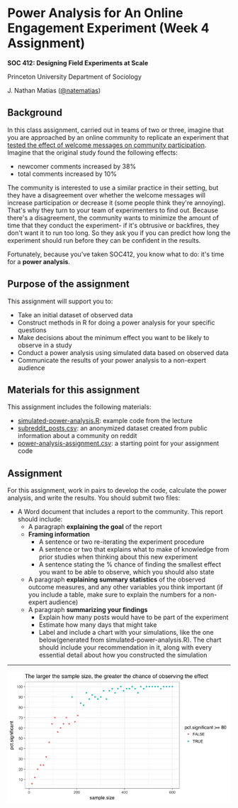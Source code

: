 # Power Analysis for An Online Engagement Experiment (Week 4 Assignment)
**SOC 412: Designing Field Experiments at Scale**

Princeton University Department of Sociology

J. Nathan Matias ([@natematias](https://twitter.com/natematias))

## Background
In this class assignment, carried out in teams of two or three, imagine that you are approached by an online community to replicate an experiment that [tested the effect of welcome messages on community participation](https://osf.io/jhkcf/). Imagine that the original study found the following effects:

* newcomer comments increased by 38%
* total comments increased by 10%

The community is interested to use a similar practice in their setting, but they have a disagreement over whether the welcome messages will increase participation or decrease it (some people think they're annoying). That's why they turn to your team of experimenters to find out. Because there's a disagreement, the community wants to minimize the amount of time that they conduct the experiment- if it's obtrusive or backfires, they don't want it to run too long. So they ask you if you can predict how long the experiment should run before they can be confident in the results. 

Fortunately, because you've taken SOC412, you know what to do: it's time for a **power analysis**.

## Purpose of the assignment
This assignment will support you to:

* Take an initial dataset of observed data
* Construct methods in R for doing a power analysis for your specific questions
* Make decisions about the minimum effect you want to be likely to observe in a study
* Conduct a power analysis using simulated data based on observed data
* Communicate the results of your power analysis to a non-expert audience

## Materials for this assignment
This assignment includes the following materials:
* [simulated-power-analysis.R](simulated-power-analysis.R): example code from the lecture
* [subreddit_posts.csv](subreddit_posts.csv): an anonymized dataset created from public information about a community on reddit
* [power-analysis-assignment.csv](power-analysis-assignment.csv): a starting point for your assignment code

## Assignment
For this assignment, work in pairs to develop the code, calculate the power analysis, and write the results. You should submit two files:

* A Word document that includes a report to the community. This report should include:
  * A paragraph **explaining the goal** of the report
  * **Framing information**
    * A sentence or two re-iterating the experiment procedure
    * A sentence or two that explains what to make of knowledge from prior studies when thinking about this new experiment
    * A sentence stating the % chance of finding the smallest effect you want to be able to observe, which you should also state
  * A paragraph **explaining summary statistics** of the observed outcome measures, and any other variables you think important (if you include a table, make sure to explain the numbers for a non-expert audience)
  * A paragraph **summarizing your findings**
    * Explain how many posts would have to be part of the experiment
    * Estimate how many days that might take
    * Label and include a chart with your simulations, like the one below(generated from simulated-power-analysis.R). The chart should include your recommendation in it, along with every essential detail about how you constructed the simulation

<hr/>

![Power analysis example chart](./power_analysis_example.png)
